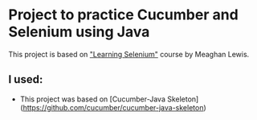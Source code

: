 # Project to practice Cucumber and Selenium using Java

This project is based on ["Learning Selenium"](https://www.linkedin.com/learning/learning-selenium/using-the-api-2?pathUrn=urn%3Ali%3AlyndaLearningPath%3A57f7e27c3dd559e018dfe994) course by Meaghan Lewis. 


## I used:

* This project was based on [Cucumber-Java Skeleton] (https://github.com/cucumber/cucumber-java-skeleton)


